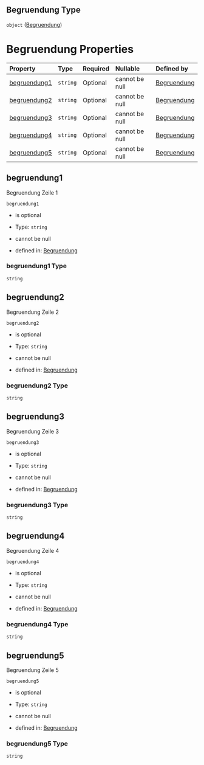 ## Begruendung Type

`object` ([Begruendung](begruendung.md))

# Begruendung Properties

| Property                      | Type     | Required | Nullable       | Defined by                                                                                                                                                                               |
| :---------------------------- | :------- | :------- | :------------- | :--------------------------------------------------------------------------------------------------------------------------------------------------------------------------------------- |
| [begruendung1](#begruendung1) | `string` | Optional | cannot be null | [Begruendung](begruendung-properties-begruendung1.md "https://raw.githubusercontent.com/conuti-gmbh/bo4e-schema/master/schemas/v1/com/Begruendung.schema.json#/properties/begruendung1") |
| [begruendung2](#begruendung2) | `string` | Optional | cannot be null | [Begruendung](begruendung-properties-begruendung2.md "https://raw.githubusercontent.com/conuti-gmbh/bo4e-schema/master/schemas/v1/com/Begruendung.schema.json#/properties/begruendung2") |
| [begruendung3](#begruendung3) | `string` | Optional | cannot be null | [Begruendung](begruendung-properties-begruendung3.md "https://raw.githubusercontent.com/conuti-gmbh/bo4e-schema/master/schemas/v1/com/Begruendung.schema.json#/properties/begruendung3") |
| [begruendung4](#begruendung4) | `string` | Optional | cannot be null | [Begruendung](begruendung-properties-begruendung4.md "https://raw.githubusercontent.com/conuti-gmbh/bo4e-schema/master/schemas/v1/com/Begruendung.schema.json#/properties/begruendung4") |
| [begruendung5](#begruendung5) | `string` | Optional | cannot be null | [Begruendung](begruendung-properties-begruendung5.md "https://raw.githubusercontent.com/conuti-gmbh/bo4e-schema/master/schemas/v1/com/Begruendung.schema.json#/properties/begruendung5") |

## begruendung1

Begruendung Zeile 1

`begruendung1`

*   is optional

*   Type: `string`

*   cannot be null

*   defined in: [Begruendung](begruendung-properties-begruendung1.md "https://raw.githubusercontent.com/conuti-gmbh/bo4e-schema/master/schemas/v1/com/Begruendung.schema.json#/properties/begruendung1")

### begruendung1 Type

`string`

## begruendung2

Begruendung Zeile 2

`begruendung2`

*   is optional

*   Type: `string`

*   cannot be null

*   defined in: [Begruendung](begruendung-properties-begruendung2.md "https://raw.githubusercontent.com/conuti-gmbh/bo4e-schema/master/schemas/v1/com/Begruendung.schema.json#/properties/begruendung2")

### begruendung2 Type

`string`

## begruendung3

Begruendung Zeile 3

`begruendung3`

*   is optional

*   Type: `string`

*   cannot be null

*   defined in: [Begruendung](begruendung-properties-begruendung3.md "https://raw.githubusercontent.com/conuti-gmbh/bo4e-schema/master/schemas/v1/com/Begruendung.schema.json#/properties/begruendung3")

### begruendung3 Type

`string`

## begruendung4

Begruendung Zeile 4

`begruendung4`

*   is optional

*   Type: `string`

*   cannot be null

*   defined in: [Begruendung](begruendung-properties-begruendung4.md "https://raw.githubusercontent.com/conuti-gmbh/bo4e-schema/master/schemas/v1/com/Begruendung.schema.json#/properties/begruendung4")

### begruendung4 Type

`string`

## begruendung5

Begruendung Zeile 5

`begruendung5`

*   is optional

*   Type: `string`

*   cannot be null

*   defined in: [Begruendung](begruendung-properties-begruendung5.md "https://raw.githubusercontent.com/conuti-gmbh/bo4e-schema/master/schemas/v1/com/Begruendung.schema.json#/properties/begruendung5")

### begruendung5 Type

`string`
